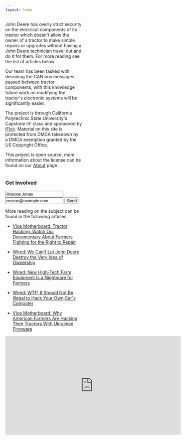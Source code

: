 ```yaml
---
layout: home
---
```

<div style="-webkit-column-count: 2; -moz-column-count: 2; column-count: 2; -webkit-column-rule: 1px dotted #e0e0e0; -moz-column-rule: 1px dotted #e0e0e0; column-rule: 1px dotted #e0e0e0;">
    <div style="display: inline-block;">
John Deere has overly strict security on the electrical components of its tractor which doesn't allow the owner of a tractor to make simple repairs or upgrades without having a John Deere technician travel out and do it for them. For more reading see the list of articles below.

Our team has been tasked with decoding the CAN bus messages passed between tractor components, with this knowledge future work on modifying the tractor's electronic systems will be significantly easier.

The project is through California Polytechnic State University's Capstone I/II class and sponsored by [iFixit](https://www.ifixit.com/). Material on this site is protected from DMCA takedown by a DMCA exemption granted by the US Copyright Office.

This project is open source, more information about the license can be found on our [About](/about/) page.
    </div>
    <div style="display: inline-block;">
### Get Involved
<form action="https://send.pageclip.co/teAvBVWNp1BPoIvGDPwzIPsNqx76zGHm/get-involved" class="pageclip-form" method="post">
  <!-- Replace these inputs with your own. Make sure they have a "name" attribute! -->
  <input type="text" name="name" value="Roscoe Jones" />
  <input type="email" name="email" value="roscoe@example.com" />

  <!-- This button will have a loading spinner. Keep the inner span for best results. -->
  <button type="submit" class="pageclip-form__submit">
    <span>Send</span>
  </button>
</form>

More reading on the subject can be found in the following articles:

* [Vice Motherboard: Tractor Hacking: Watch Our Documentary About Farmers Fighting for the Right to Repair](https://motherboard.vice.com/en_us/article/pamkqn/watch-tractor-hacking-john-deere-right-to-repair-documentary)
* [Wired: We Can't Let John Deere Destroy the Very Idea of Ownership](https://www.wired.com/2015/04/dmca-ownership-john-deere/)
* [Wired: New High-Tech Farm Equipment Is a Nightmare for Farmers](https://www.wired.com/2015/02/new-high-tech-farm-equipment-nightmare-farmers/)
* [Wired: WTF! It Should Not Be Illegal to Hack Your Own Car's Computer](https://www.wired.com/2015/01/let-us-hack-our-cars/)
* [Vice Motherboard: Why American Farmers Are Hacking Their Tractors With Ukrainian Firmware](https://motherboard.vice.com/en_us/article/xykkkd/why-american-farmers-are-hacking-their-tractors-with-ukrainian-firmware)


    </div>
</div>

<iframe width="560" height="315" src="https://www.youtube.com/embed/oqHf6C9QBmY" frameborder="0" allow="accelerometer; autoplay; encrypted-media; gyroscope; picture-in-picture" allowfullscreen></iframe>





